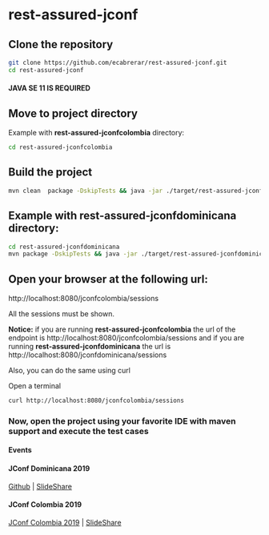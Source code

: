 # rest-assured-jconf

## Clone the repository
```bash 
git clone https://github.com/ecabrerar/rest-assured-jconf.git
cd rest-assured-jconf
```
#### JAVA SE 11 IS REQUIRED

## Move to project directory

Example with **rest-assured-jconfcolombia** directory:
```bash 
cd rest-assured-jconfcolombia
```


## Build the project
```bash 
mvn clean  package -DskipTests && java -jar ./target/rest-assured-jconfcolombia-thorntail.jar
```

## Example with **rest-assured-jconfdominicana** directory:
```bash 
cd rest-assured-jconfdominicana
mvn package -DskipTests && java -jar ./target/rest-assured-jconfdominicana-thorntail.jar
```

## Open your browser at the following url:
http://localhost:8080/jconfcolombia/sessions

All the sessions must be shown.

**Notice:** if you are running **rest-assured-jconfcolombia** the url of the endpoint is http://localhost:8080/jconfcolombia/sessions and if you are running **rest-assured-jconfdominicana** the url is http://localhost:8080/jconfdominicana/sessions

Also, you can do the same using curl

Open a terminal
```bash 
curl http://localhost:8080/jconfcolombia/sessions
```

### Now, open the project using your favorite IDE with maven support and execute the test cases

#### Events

#### JConf Dominicana 2019

[Github](https://github.com/ecabrerar/rest-assured-jconf/tree/master/rest-assured-jconfdominicana) |
[SlideShare](https://www.slideshare.net/eudris/pruebas-de-integracin-para-servicios-rest-usando-rest-assured)



#### JConf Colombia 2019

[JConf Colombia 2019](https://github.com/ecabrerar/rest-assured-jconf/tree/master/rest-assured-jconfcolombia) | 
[SlideShare](https://www.slideshare.net/eudris/pruebas-de-integracin-para-servicios-rest-usando-rest-assured-jconf-colombia-2019)
